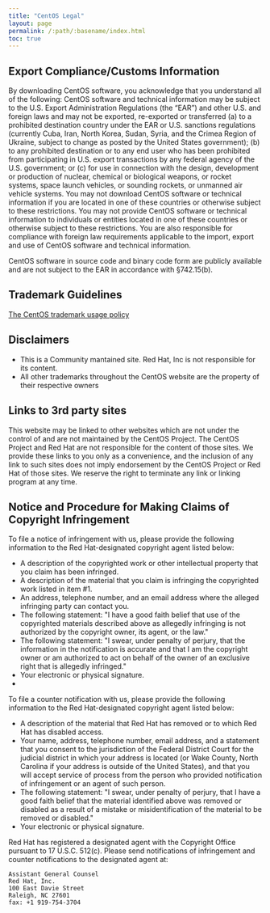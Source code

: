 ```yaml
---
title: "CentOS Legal"
layout: page
permalink: /:path/:basename/index.html
toc: true
---
```


## Export Compliance/Customs Information

By downloading CentOS software, you acknowledge that you understand all of the following: CentOS software and technical information may be subject to the U.S. Export Administration Regulations (the “EAR”) and other U.S. and foreign laws and may not be exported, re-exported or transferred (a) to a prohibited destination country under the EAR or U.S. sanctions regulations (currently Cuba, Iran, North Korea, Sudan, Syria, and the Crimea Region of Ukraine, subject to change as posted by the United States government); (b) to any prohibited destination or to any end user who has been prohibited from participating in U.S. export transactions by any federal agency of the U.S. government; or (c) for use in connection with the design, development or production of nuclear, chemical or biological weapons, or rocket systems, space launch vehicles, or sounding rockets, or unmanned air vehicle systems. You may not download CentOS software or technical information if you are located in one of these countries or otherwise subject to these restrictions. You may not provide CentOS software or technical information to individuals or entities located in one of these countries or otherwise subject to these restrictions. You are also responsible for compliance with foreign law requirements applicable to the import, export and use of CentOS software and technical information.

CentOS software in source code and binary code form are publicly available and are not subject to the EAR in accordance with §742.15(b).

## Trademark Guidelines

[The CentOS trademark usage policy](/legal/trademarks/)

## Disclaimers

 * This is a Community mantained site. Red Hat, Inc is not responsible for its content.
 * All other trademarks throughout the CentOS website are the property of their respective owners


## Links to 3rd party sites
This website may be linked to other websites which are not under the control of and are not maintained by the CentOS Project. The CentOS Project and Red Hat are not responsible for the content of those sites. We provide these links to you only as a convenience, and the inclusion of any link to such sites does not imply endorsement by the CentOS Project or Red Hat of those sites. We reserve the right to terminate any link or linking program at any time.


## Notice and Procedure for Making Claims of Copyright Infringement
To file a notice of infringement with us, please provide the following information to the Red Hat-designated copyright agent listed below:

 * A description of the copyrighted work or other intellectual property that you claim has been infringed.
 * A description of the material that you claim is infringing the copyrighted work listed in item #1.
 * An address, telephone number, and an email address where the alleged infringing party can contact you.
 * The following statement: "I have a good faith belief that use of the copyrighted materials described above as allegedly infringing is not authorized by the copyright owner, its agent, or the law."
 * The following statement: "I swear, under penalty of perjury, that the information in the notification is accurate and that I am the copyright owner or am authorized to act on behalf of the owner of an exclusive right that is allegedly infringed."
 * Your electronic or physical signature.
 *

To file a counter notification with us, please provide the following information to the Red Hat-designated copyright agent listed below:

 * A description of the material that Red Hat has removed or to which Red Hat has disabled access.
 * Your name, address, telephone number, email address, and a statement that you consent to the jurisdiction of the Federal District Court for the judicial district in which your address is located (or Wake County, North Carolina if your address is outside of the United States), and that you will accept service of process from the person who provided notification of infringement or an agent of such person.
 * The following statement: "I swear, under penalty of perjury, that I have a good faith belief that the material identified above was removed or disabled as a result of a mistake or misidentification of the material to be removed or disabled."
 * Your electronic or physical signature.
 
Red Hat has registered a designated agent with the Copyright Office pursuant to 17 U.S.C. 512(c). Please send notifications of infringement and counter notifications to the designated agent at:

    Assistant General Counsel
    Red Hat, Inc.
    100 East Davie Street
    Raleigh, NC 27601
    fax: +1 919-754-3704
